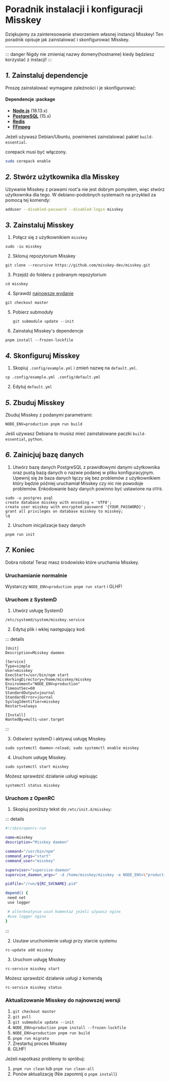 Poradnik instalacji i konfiguracji Misskey
================================================================

Dziękujemy za zainteresowanie stworzeniem własnej instancji Misskey!
Ten poradnik opisuje jak zainstalować i skonfigurować MIsskey.

----------------------------------------------------------------

::: danger
Nigdy nie zmieniaj nazwy domeny(hostname) kiedy będziesz korzystać z instacji!
:::

*1.* Zainstaluj dependencje
----------------------------------------------------------------

Proszę zainstalować wymagane zależności i je skonfigurować:

#### Dependencje :package

* **[Node.js](https://nodejs.org/en/)** (18.13.x)
* **[PostgreSQL](https://www.postgresql.org/)** (15.x)
* **[Redis](https://redis.io/)**
* **[FFmpeg](https://www.ffmpeg.org/)**

Jeżeli używasz Debian/Ubuntu, powinieneś zainstalować pakiet `build-essential`.

corepack musi być włączony.

```sh
sudo corepack enable
```

*2.* Stwórz użytkownika dla Misskey
----------------------------------------------------------------

Używanie Misskey z prawami root'a nie jest dobrym pomysłem, więc stwórz użytkownika dla tego.
W debiano-podobnych systemach na przykład za pomocą tej komendy:

```sh
adduser --disabled-password --disabled-login misskey
```

*3.* Zainstaluj Misskey
----------------------------------------------------------------

1. Połącz się z użytkownikiem `misskey`

 `sudo -iu misskey`

2. Sklonuj repozytorium Misskey

 `git clone --recursive https://github.com/misskey-dev/misskey.git`

3. Przejdź do folderu z pobranym repozytorium

 `cd misskey`

4. Sprawdź [najnowsze wydanie](https://github.com/misskey-dev/misskey/releases/latest)

 `git checkout master`

5. Pobierz submoduły

    `git submodule update --init`

5. Zainstaluj Misskey's dependencje

 `pnpm install --frozen-lockfile`

*4.* Skonfiguruj Misskey
----------------------------------------------------------------

1. Skopiuj `.config/example.yml` i zmień nazwę na `default.yml`.

 `cp .config/example.yml .config/default.yml`

2. Edytuj `default.yml`

*5.* Zbuduj Misskey
----------------------------------------------------------------

Zbuduj Misskey z podanymi parametrami:

`NODE_ENV=production pnpm run build`

Jeśli używasz Debiana to musisz mieć zainstalowane paczki  `build-essential`, `python`.

*6.* Zainicjuj bazę danych
----------------------------------------------------------------

1. Utwórz bazę danych PostgreSQL z prawidłowymi danymi użytkownika
 oraz pustą bazą danych o nazwie podanej w pliku konfiguracyjnym.
 Upewnij się że baza danych łączy się bez problemów z użytkownikiem który będzie później uruchamiał Misskey czy nic nie powodoje problemów.
Enkodowanie bazy danych powinno być ustawione na `UTF8`.

 ```
 sudo -u postgres psql
 create database misskey with encoding = 'UTF8';
 create user misskey with encrypted password '{YOUR_PASSWORD}';
 grant all privileges on database misskey to misskey;
 \q
 ```

2. Uruchom inicjalizacje bazy danych

 ```
 pnpm run init
 ```

*7.* Koniec
----------------------------------------------------------------

Dobra robota! Teraz masz środowisko które uruchamia Misskey.

### Uruchamianie normalnie

Wystarczy `NODE_ENV=production pnpm run start` i GLHF!

### Uruchom z SystemD

1. Utwórz usługę SystemD

 `/etc/systemd/system/misskey.service`

2. Edytuj plik i wklej następujący kod:

 ::: details

 ```
 [Unit]
 Description=Misskey daemon

 [Service]
 Type=simple
 User=misskey
 ExecStart=/usr/bin/npm start
 WorkingDirectory=/home/misskey/misskey
 Environment="NODE_ENV=production"
 TimeoutSec=60
 StandardOutput=journal
 StandardError=journal
 SyslogIdentifier=misskey
 Restart=always

 [Install]
 WantedBy=multi-user.target
 ```

 :::

3. Odświerz systemD i aktywuj usługę Misskey.

 `sudo systemctl daemon-reload; sudo systemctl enable misskey`

4. Uruchom usługę Misskey.

 `sudo systemctl start misskey`

Możesz sprawdzić działanie usługi wpisując

 ```
 systemctl status misskey
 ```

### Uruchom z OpenRC

1. Skopiuj poniższy tekst do  `/etc/init.d/misskey`:

 ::: details

 ```sh
 #!/sbin/openrc-run

 name=misskey
 description="Misskey daemon"

 command="/usr/bin/npm"
 command_args="start"
 command_user="misskey"

 supervisor="supervise-daemon"
 supervise_daemon_args=" -d /home/misskey/misskey -e NODE_ENV=\"production\""

 pidfile="/run/${RC_SVCNAME}.pid"

 depend() {
  need net
  use logger

  # alterbnatynie usuń komentaż jeżeli używasz nginx
  #use logger nginx
 }
 ```

 :::

2. Usutaw uruchomienie usługi przy starcie systemu

 `rc-update add misskey`

3. Uruchom usługę Misskey

 `rc-service misskey start`

Możesz sprawdzić działanie usługi z komendą

 ```
 rc-service misskey status
 ```

### Aktualizowanie Misskey do najnowszej wersji

1. `git checkout master`
2. `git pull`
3. `git submodule update --init`
4. `NODE_ENV=production pnpm install --frozen-lockfile`
5. `NODE_ENV=production pnpm run build`
6. `pnpm run migrate`
7. Zrestartuj proces Misskey
8. GLHF!

Jeżeli napotkasz problemy to spróbuj:

1. `pnpm run clean` lub `pnpm run clean-all`
2. Ponów aktualizację (Nie zapomnij o `pnpm install`)
